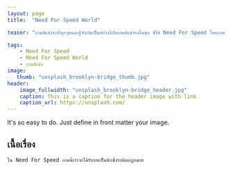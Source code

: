 ```yaml
---
layout: page
title:  "Need For Speed World"

teaser: "เกมส์แข่งรถที่ทุกๆคนคงรู้จักกันเป็นอย่างดีกับเกมส์แข่งรถในชุด ซีรีย์ Need For Speed โดยภาค world คือ Need For Speed ในรูปแบบออนไลน์นั้นเอง มีรถต่างๆมากมายทั้งรถ ยุโรปและรถ ญี่ปุ่น พร้อมของแต่งอีกเพียบ รัดเข็มขัดให้แน่นแล้วออกไปซิ่งกัน"

tags:
    - Need For Speed
    - Need For Speed World
    - เกมส์แข่ง
image:
   thumb: "unsplash_brooklyn-bridge_thumb.jpg"
header:
    image_fullwidth: "unsplash_brooklyn-bridge_header.jpg"
    caption: This is a caption for the header image with link
    caption_url: https://unsplash.com/
---
```

It's so easy to do. Just define in front matter your image.

## เนื้อเรื่อง

~~~
ใน Need For Speed ภาคนี้เราจะได้รับบทเป็นนักซิ่งรถผิดกฎหมาย
~~~





